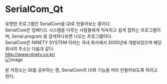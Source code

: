# SerialCom_Qt
유명한 프로그램인 SerialCom을 Qt로 만들어보는 중이다.<br>
SerialCom은 임베디드 시스템을 다루는 사람들에게 익숙하고 쉽게 접하는 프로그램이며, Serial program 을 검색하다보면 나오는 프로그램이다.<br>
SerialCom은 NINETY SYSTEM 이라는 국내 회사에서 2000년에 개발되었으며 해당 회사의 주소는 다음과 같다.<br>
http://www.ninety.co.kr/ <br>
![image](https://user-images.githubusercontent.com/14835344/111903390-6bdf1e80-8a85-11eb-9ab0-319ce447c252.png)

본 저장소는 Qt를 공부하는 겸, SerialCom의 UI와 기능을 따라 만들어보도록 하려고 한다.
